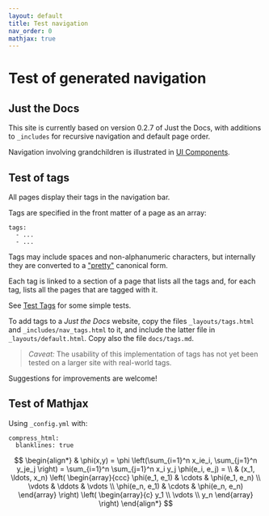 ```yaml
---
layout: default
title: Test navigation
nav_order: 0
mathjax: true
---
```


Test of generated navigation
============================

Just the Docs
-------------

This site is currently based on version 0.2.7 of Just the Docs,
with additions to `_includes` for recursive navigation and default page order.

Navigation involving grandchildren is illustrated in [UI Components](/docs/ui-components).


Test of tags
------------

All pages display their tags in the navigation bar.

Tags are specified in the front matter of a page as an array:
```
tags:
  - ...
  - ...
```
Tags may include spaces and non-alphanumeric characters,
but internally they are converted to a 
["pretty"](https://jekyllrb.com/docs/liquid/filters/#options-for-the-slugify-filter)
 canonical form.
 
Each tag is linked to a section of a page that lists all the tags and,
for each tag, lists all the pages that are tagged with it.

See [Test Tags](/docs/test-tags/) for some simple tests.

To add tags to a _Just the Docs_ website, copy the files `_layouts/tags.html`
and `_includes/nav_tags.html` to it, and include the latter file in
`_layouts/default.html`.
Copy also the file `docs/tags.md`.

> _Caveat:_ The usability of this implementation of tags has not yet been tested
> on a larger site with real-world tags.

Suggestions for improvements are welcome! 


Test of Mathjax
---------------

Using `_config.yml` with:
```
compress_html:
  blanklines: true
```

$$
\begin{align*}
  & \phi(x,y) = \phi \left(\sum_{i=1}^n x_ie_i, \sum_{j=1}^n y_je_j \right)
  = \sum_{i=1}^n \sum_{j=1}^n x_i y_j \phi(e_i, e_j) = \\
  & (x_1, \ldots, x_n) \left( \begin{array}{ccc}
      \phi(e_1, e_1) & \cdots & \phi(e_1, e_n) \\
      \vdots & \ddots & \vdots \\
      \phi(e_n, e_1) & \cdots & \phi(e_n, e_n)
    \end{array} \right)
  \left( \begin{array}{c}
      y_1 \\
      \vdots \\
      y_n
    \end{array} \right)
\end{align*}
$$
